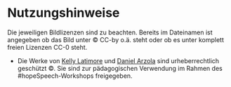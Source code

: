 Nutzungshinweise
======
Die jeweiligen Bildlizenzen sind zu beachten.
Bereits im Dateinamen ist angegeben ob das Bild unter © CC-by o.ä. steht oder ob es unter komplett freien Lizenzen CC-0 steht. 

+ Die Werke von [Kelly Latimore](https://kellylatimoreicons.com/) und [Daniel Arzola](http://www.danielarzola.com/) sind urheberrechtlich geschützt ©. Sie sind zur pädagogischen Verwendung im Rahmen des #hopeSpeech-Workshops freigegeben.
